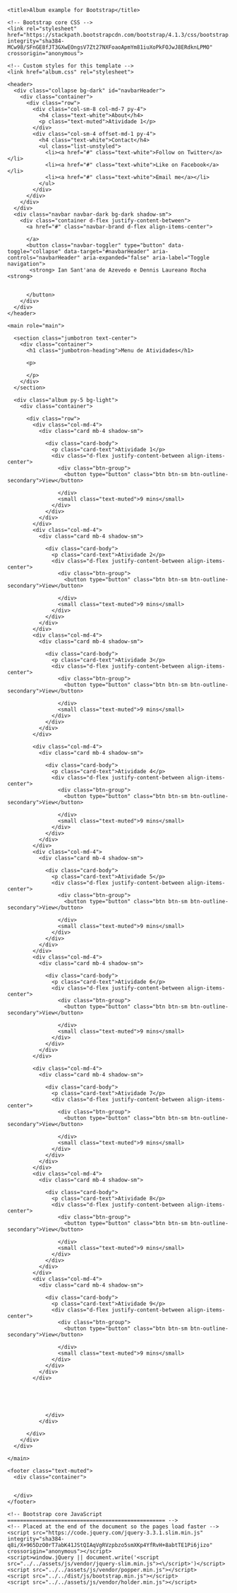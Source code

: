 

<!doctype html>
<html lang="en">

  <head>
    <meta charset="utf-8">
    <meta name="viewport" content="width=device-width, initial-scale=1, shrink-to-fit=no">
    <meta name="description" content="">
    <meta name="author" content="">
    <link rel="icon" href="https://getbootstrap.com/favicon.ico">

    <title>Album example for Bootstrap</title>

    <!-- Bootstrap core CSS -->
    <link rel="stylesheet" href="https://stackpath.bootstrapcdn.com/bootstrap/4.1.3/css/bootstrap.min.css" integrity="sha384-MCw98/SFnGE8fJT3GXwEOngsV7Zt27NXFoaoApmYm81iuXoPkFOJwJ8ERdknLPMO" crossorigin="anonymous">

    <!-- Custom styles for this template -->
    <link href="album.css" rel="stylesheet">
	
  </head>

  <body>

    <header>
      <div class="collapse bg-dark" id="navbarHeader">
        <div class="container">
          <div class="row">
            <div class="col-sm-8 col-md-7 py-4">
              <h4 class="text-white">About</h4>
              <p class="text-muted">Atividade 1</p>
            </div>
            <div class="col-sm-4 offset-md-1 py-4">
              <h4 class="text-white">Contact</h4>
              <ul class="list-unstyled">
                <li><a href="#" class="text-white">Follow on Twitter</a></li>
                <li><a href="#" class="text-white">Like on Facebook</a></li>
                <li><a href="#" class="text-white">Email me</a></li>
              </ul>
            </div>
          </div>
        </div>
      </div>
      <div class="navbar navbar-dark bg-dark shadow-sm">
        <div class="container d-flex justify-content-between">
          <a href="#" class="navbar-brand d-flex align-items-center">
           
          </a>
          <button class="navbar-toggler" type="button" data-toggle="collapse" data-target="#navbarHeader" aria-controls="navbarHeader" aria-expanded="false" aria-label="Toggle navigation">
           <strong> Ian Sant'ana de Azevedo e Dennis Laureano Rocha <strong>
			
			
          </button>
        </div>
      </div>
    </header>

    <main role="main">

      <section class="jumbotron text-center">
        <div class="container">
          <h1 class="jumbotron-heading">Menu de Atividades</h1>
          
          <p>
            
          </p>
        </div>
      </section>

      <div class="album py-5 bg-light">
        <div class="container">

          <div class="row">
            <div class="col-md-4">
              <div class="card mb-4 shadow-sm">
                
                <div class="card-body">
                  <p class="card-text">Atividade 1</p>
                  <div class="d-flex justify-content-between align-items-center">
                    <div class="btn-group">
                      <button type="button" class="btn btn-sm btn-outline-secondary">View</button>
                      
                    </div>
                    <small class="text-muted">9 mins</small>
                  </div>
                </div>
              </div>
            </div>            
			<div class="col-md-4">
              <div class="card mb-4 shadow-sm">
                
                <div class="card-body">
                  <p class="card-text">Atividade 2</p>
                  <div class="d-flex justify-content-between align-items-center">
                    <div class="btn-group">
                      <button type="button" class="btn btn-sm btn-outline-secondary">View</button>
                      
                    </div>
                    <small class="text-muted">9 mins</small>
                  </div>
                </div>
              </div>
            </div>
            <div class="col-md-4">
              <div class="card mb-4 shadow-sm">
                
                <div class="card-body">
                  <p class="card-text">Atividade 3</p>
                  <div class="d-flex justify-content-between align-items-center">
                    <div class="btn-group">
                      <button type="button" class="btn btn-sm btn-outline-secondary">View</button>
                      
                    </div>
                    <small class="text-muted">9 mins</small>
                  </div>
                </div>
              </div>
            </div>

            <div class="col-md-4">
              <div class="card mb-4 shadow-sm">

                <div class="card-body">
                  <p class="card-text">Atividade 4</p>
                  <div class="d-flex justify-content-between align-items-center">
                    <div class="btn-group">
                      <button type="button" class="btn btn-sm btn-outline-secondary">View</button>
                      
                    </div>
                    <small class="text-muted">9 mins</small>
                  </div>
                </div>
              </div>
            </div>
            <div class="col-md-4">
              <div class="card mb-4 shadow-sm">
                
                <div class="card-body">
                  <p class="card-text">Atividade 5</p>
                  <div class="d-flex justify-content-between align-items-center">
                    <div class="btn-group">
                      <button type="button" class="btn btn-sm btn-outline-secondary">View</button>
                      
                    </div>
                    <small class="text-muted">9 mins</small>
                  </div>
                </div>
              </div>
            </div>
            <div class="col-md-4">
              <div class="card mb-4 shadow-sm">
                
                <div class="card-body">
                  <p class="card-text">Atividade 6</p>
                  <div class="d-flex justify-content-between align-items-center">
                    <div class="btn-group">
                      <button type="button" class="btn btn-sm btn-outline-secondary">View</button>
                      
                    </div>
                    <small class="text-muted">9 mins</small>
                  </div>
                </div>
              </div>
            </div>

            <div class="col-md-4">
              <div class="card mb-4 shadow-sm">
                
                <div class="card-body">
                  <p class="card-text">Atividade 7</p>
                  <div class="d-flex justify-content-between align-items-center">
                    <div class="btn-group">
                      <button type="button" class="btn btn-sm btn-outline-secondary">View</button>
                      
                    </div>
                    <small class="text-muted">9 mins</small>
                  </div>
                </div>
              </div>
            </div>
            <div class="col-md-4">
              <div class="card mb-4 shadow-sm">
                
                <div class="card-body">
                  <p class="card-text">Atividade 8</p>
                  <div class="d-flex justify-content-between align-items-center">
                    <div class="btn-group">
                      <button type="button" class="btn btn-sm btn-outline-secondary">View</button>
                      
                    </div>
                    <small class="text-muted">9 mins</small>
                  </div>
                </div>
              </div>
            </div>
            <div class="col-md-4">
              <div class="card mb-4 shadow-sm">
                
                <div class="card-body">
                  <p class="card-text">Atividade 9</p>
                  <div class="d-flex justify-content-between align-items-center">
                    <div class="btn-group">
                      <button type="button" class="btn btn-sm btn-outline-secondary">View</button>
                      
                    </div>
                    <small class="text-muted">9 mins</small>
                  </div>
                </div>
              </div>
            </div>
			 
                
                
                  
				 
                </div>
              </div>
			 
          </div>
        </div>
      </div>

    </main>

    <footer class="text-muted">
      <div class="container">
        
        
      </div>
    </footer>

    <!-- Bootstrap core JavaScript
    ================================================== -->
    <!-- Placed at the end of the document so the pages load faster -->
    <script src="https://code.jquery.com/jquery-3.3.1.slim.min.js" integrity="sha384-q8i/X+965DzO0rT7abK41JStQIAqVgRVzpbzo5smXKp4YfRvH+8abtTE1Pi6jizo" crossorigin="anonymous"></script>
    <script>window.jQuery || document.write('<script src="../../assets/js/vendor/jquery-slim.min.js"><\/script>')</script>
    <script src="../../assets/js/vendor/popper.min.js"></script>
    <script src="../../dist/js/bootstrap.min.js"></script>
    <script src="../../assets/js/vendor/holder.min.js"></script>
  </body>
</html>
